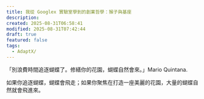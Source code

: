 ```yaml
---
title: 我從 Googlex 實驗室學到的創業哲學：猴子與基座
description:
created: 2025-08-31T06:58:41
modified: 2025-08-31T07:42:44
draft: true
featured: false
tags:
  - AdaptX/
---
```


「別浪費時間追逐蝴蝶了。修繕你的花園，蝴蝶自然會來。」Mario Quintana.

如果你追逐蝴蝶，蝴蝶會飛走；如果你聚焦在打造一座美麗的花園，大量的蝴蝶自然就會飛進來。
